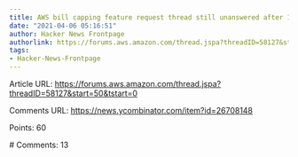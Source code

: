```yaml
---
title: AWS bill capping feature request thread still unanswered after 10 years
date: "2021-04-06 05:16:51"
author: Hacker News Frontpage
authorlink: https://forums.aws.amazon.com/thread.jspa?threadID=58127&start=50&tstart=0
tags:
- Hacker-News-Frontpage
---
```


<p>Article URL: <a href="https://forums.aws.amazon.com/thread.jspa?threadID=58127&start=50&tstart=0">https://forums.aws.amazon.com/thread.jspa?threadID=58127&start=50&tstart=0</a></p>
<p>Comments URL: <a href="https://news.ycombinator.com/item?id=26708148">https://news.ycombinator.com/item?id=26708148</a></p>
<p>Points: 60</p>
<p># Comments: 13</p>

